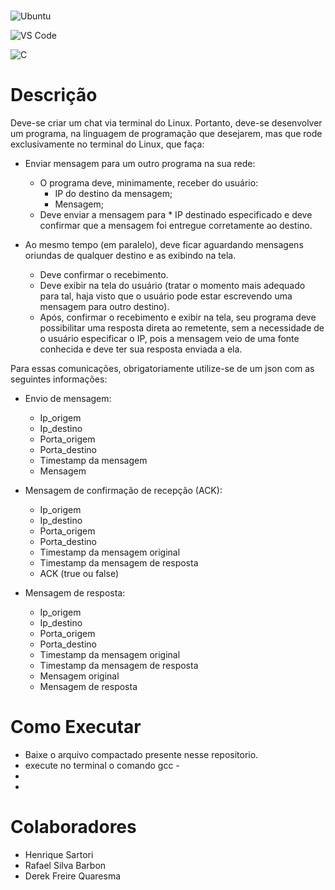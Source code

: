 # 

![Ubuntu](https://img.shields.io/badge/Ubuntu-E95420?style=for-the-badge&logo=ubuntu&logoColor=white)

![VS Code](https://img.shields.io/badge/Visual_Studio_Code-0078D4?style=for-the-badge&logo=visual%20studio%20code&logoColor=white)

![C](https://img.shields.io/badge/C-00599C?style=for-the-badge&logo=c&logoColor=white)

# Descrição
Deve-se  criar  um  chat  via 
terminal  do  Linux.  Portanto,  deve-se  desenvolver  um  programa,  na  linguagem  de 
programação  que  desejarem,  mas  que  rode  exclusivamente  no  terminal  do  Linux,  que 
faça: 
* Enviar mensagem para um outro programa na sua rede: 
    * O programa deve, minimamente, receber do usuário: 
        * IP do destino da mensagem; 
        * Mensagem; 
    * Deve enviar a mensagem para * IP destinado especificado e deve confirmar que a mensagem foi entregue corretamente ao destino. 

* Ao  mesmo  tempo  (em  paralelo),  deve  ficar  aguardando  mensagens  oriundas  de 
qualquer destino e as exibindo na tela. 
    * Deve confirmar o recebimento. 
    * Deve exibir na tela do usuário (tratar o momento mais adequado para tal, haja visto que o usuário pode estar escrevendo uma mensagem para outro destino). 
    * Após,  confirmar  o  recebimento  e  exibir  na  tela,  seu  programa  deve possibilitar  uma  resposta  direta  ao  remetente,  sem  a  necessidade  de  o usuário especificar o IP, pois a mensagem veio de uma fonte conhecida e deve ter sua resposta enviada a ela. 

Para  essas  comunicações,  obrigatoriamente  utilize-se  de  um  json  com  as  seguintes 
informações: 

* Envio de mensagem: 
    * Ip_origem 
    * Ip_destino 
    * Porta_origem 
    * Porta_destino 
    * Timestamp da mensagem 
    * Mensagem 
 
* Mensagem de confirmação de recepção (ACK): 
    * Ip_origem 
    * Ip_destino 
    * Porta_origem 
    * Porta_destino 
    * Timestamp da mensagem original 
    * Timestamp da mensagem de resposta 
    * ACK (true ou false) 

* Mensagem de resposta: 
    * Ip_origem 
    * Ip_destino 
    * Porta_origem 
    * Porta_destino 
    * Timestamp da mensagem original 
    * Timestamp da mensagem de resposta 
    * Mensagem original 
    * Mensagem de resposta 

# Como Executar
* Baixe o arquivo compactado presente nesse repositorio.
* execute no terminal o comando gcc -
* 
* 

# Colaboradores
* Henrique Sartori
* Rafael Silva Barbon
* Derek Freire Quaresma